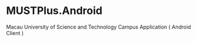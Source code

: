 # MUSTPlus.Android
Macau University of Science and Technology Campus Application ( Android Client ) 
